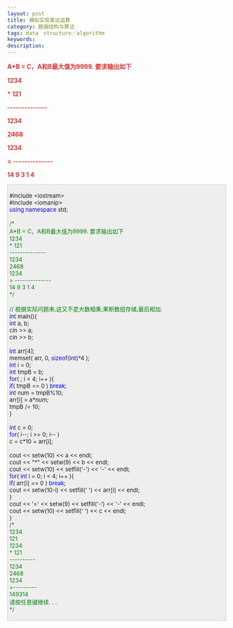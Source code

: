 ```yaml
---
layout: post
title: 模拟实现乘法运算
category: 数据结构与算法
tags: data　structure／algorithm
keywords: 
description: 
---
```


  

**<span
style="color:#e53333;">A\*B = C，A和B最大值为9999. 要求输出如下</span>**

**<span style="color:#e53333;">          1234 </span>**

**<span style="color:#e53333;">      \*    121</span>**

**<span style="color:#e53333;">      --------------</span>**

**<span style="color:#e53333;">         1234</span>**

**<span style="color:#e53333;">        2468</span>**

**<span style="color:#e53333;">       1234</span>**

**<span style="color:#e53333;">     = --------------</span>**

**<span style="color:#e53333;">      14 9 3 1 4</span>**

<div
style="border-bottom:#cccccc 1px solid;border-left:#cccccc 1px solid;padding-bottom:4px;background-color:#eeeeee;padding-left:4px;width:98%;padding-right:5px;font-size:13px;word-break:break-all;border-top:#cccccc 1px solid;border-right:#cccccc 1px solid;padding-top:4px;">

\#include \<iostream\>\
 \#include \<iomanip\>\
 <span style="color:#0000ff;">using</span> <span
style="color:#0000ff;">namespace</span> std;\
\
 <span style="color:#008000;">/\*</span><span style="color:#008000;">\
 A\*B = C，A和B最大值为9999. 要求输出如下\
 1234 \
 \*    121\
 --------------\
 1234\
 2468\
 1234\
 = --------------\
 14 9 3 1 4\
 </span><span style="color:#008000;">\*/</span>\
\
 <span style="color:#008000;">//</span><span
style="color:#008000;"> 根据实际问题来,这又不是大数相乘,果断数组存储,最后相加.</span><span
style="color:#008000;">\
 </span><span style="color:#0000ff;">int</span> main(){\
     <span style="color:#0000ff;">int</span> a, b;\
     cin \>\> a;\
     cin \>\> b;\
\
     <span style="color:#0000ff;">int</span> arr[4];\
     memset( arr, 0, <span style="color:#0000ff;">sizeof</span>(<span
style="color:#0000ff;">int</span>)\*4 );\
     <span style="color:#0000ff;">int</span> i = 0;\
     <span style="color:#0000ff;">int</span> tmpB = b;\
     <span style="color:#0000ff;">for</span>( ; i \< 4; i++ ){\
         <span style="color:#0000ff;">if</span>( tmpB == 0 ) <span
style="color:#0000ff;">break</span>;\
         <span style="color:#0000ff;">int</span> num = tmpB%10;\
         arr[i] = a\*num;\
         tmpB /= 10;\
     }\
\
     <span style="color:#0000ff;">int</span> c = 0;\
     <span style="color:#0000ff;">for</span>( i--; i \>= 0; i-- )\
         c = c\*10 + arr[i];\
\
     cout \<\< setw(10) \<\< a \<\< endl;\
     cout \<\< "\*" \<\< setw(9) \<\< b \<\< endl;\
     cout \<\< setw(10) \<\< setfill('-') \<\< '-' \<\< endl;\
     <span style="color:#0000ff;">for</span>( <span
style="color:#0000ff;">int</span> i = 0; i \< 4; i++ ){\
         <span style="color:#0000ff;">if</span>( arr[i] == 0 ) <span
style="color:#0000ff;">break</span>;\
         cout \<\< setw(10-i) \<\< setfill(' ') \<\< arr[i] \<\< endl;\
     }\
     cout \<\< '=' \<\< setw(9) \<\< setfill('-') \<\< '-' \<\< endl;\
     cout \<\< setw(10) \<\< setfill(' ') \<\< c \<\< endl;\
 }\
 <span style="color:#008000;">/\*</span><span style="color:#008000;">\
 1234\
 121\
       1234\
 \*      121\
 ----------\
       1234\
      2468\
     1234\
 =---------\
     149314\
 请按任意键继续. . .\
 </span><span style="color:#008000;">\*/</span>

</div>






